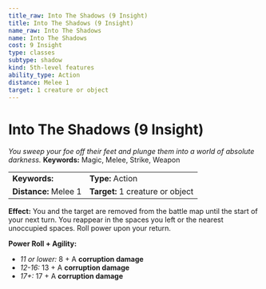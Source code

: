 ```yaml
---
title_raw: Into The Shadows (9 Insight)
title: Into The Shadows (9 Insight)
name_raw: Into The Shadows
name: Into The Shadows
cost: 9 Insight
type: classes
subtype: shadow
kind: 5th-level features
ability_type: Action
distance: Melee 1
target: 1 creature or object
---
```


# Into The Shadows (9 Insight)

*You sweep your foe off their feet and plunge them into a world of absolute darkness.* **Keywords:** Magic, Melee, Strike, Weapon

|                       |                                  |
| :-------------------- | :------------------------------- |
| **Keywords:**         | **Type:** Action                 |
| **Distance:** Melee 1 | **Target:** 1 creature or object |

**Effect:** You and the target are removed from the battle map until the start of your next turn. You reappear in the spaces you left or the nearest unoccupied spaces. Roll power upon your return.

**Power Roll + Agility:**

- *11 or lower:* 8 + A **corruption damage**
- *12-16:* 13 + A **corruption damage**
- *17+:* 17 + A **corruption damage**
